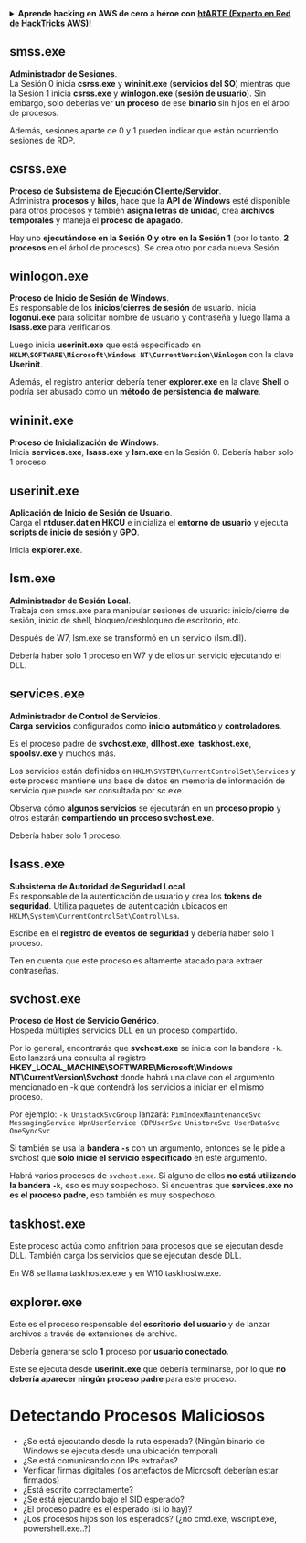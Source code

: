 <details>

<summary><strong>Aprende hacking en AWS de cero a héroe con</strong> <a href="https://training.hacktricks.xyz/courses/arte"><strong>htARTE (Experto en Red de HackTricks AWS)</strong></a><strong>!</strong></summary>

Otras formas de apoyar a HackTricks:

* Si deseas ver tu **empresa anunciada en HackTricks** o **descargar HackTricks en PDF** Consulta los [**PLANES DE SUSCRIPCIÓN**](https://github.com/sponsors/carlospolop)!
* Obtén el [**swag oficial de PEASS & HackTricks**](https://peass.creator-spring.com)
* Descubre [**La Familia PEASS**](https://opensea.io/collection/the-peass-family), nuestra colección exclusiva de [**NFTs**](https://opensea.io/collection/the-peass-family)
* **Únete al** 💬 [**grupo de Discord**](https://discord.gg/hRep4RUj7f) o al [**grupo de telegram**](https://t.me/peass) o **síguenos** en **Twitter** 🐦 [**@hacktricks_live**](https://twitter.com/hacktricks_live)**.**
* **Comparte tus trucos de hacking enviando PRs a** [**HackTricks**](https://github.com/carlospolop/hacktricks) y [**HackTricks Cloud**](https://github.com/carlospolop/hacktricks-cloud) repositorios de github.

</details>


## smss.exe

**Administrador de Sesiones**.\
La Sesión 0 inicia **csrss.exe** y **wininit.exe** (**servicios del SO**) mientras que la Sesión 1 inicia **csrss.exe** y **winlogon.exe** (**sesión de usuario**). Sin embargo, solo deberías ver **un proceso** de ese **binario** sin hijos en el árbol de procesos.

Además, sesiones aparte de 0 y 1 pueden indicar que están ocurriendo sesiones de RDP.


## csrss.exe

**Proceso de Subsistema de Ejecución Cliente/Servidor**.\
Administra **procesos** y **hilos**, hace que la **API de Windows** esté disponible para otros procesos y también **asigna letras de unidad**, crea **archivos temporales** y maneja el **proceso de apagado**.

Hay uno **ejecutándose en la Sesión 0 y otro en la Sesión 1** (por lo tanto, **2 procesos** en el árbol de procesos). Se crea otro por cada nueva Sesión.


## winlogon.exe

**Proceso de Inicio de Sesión de Windows**.\
Es responsable de los **inicios**/**cierres de sesión** de usuario. Inicia **logonui.exe** para solicitar nombre de usuario y contraseña y luego llama a **lsass.exe** para verificarlos.

Luego inicia **userinit.exe** que está especificado en **`HKLM\SOFTWARE\Microsoft\Windows NT\CurrentVersion\Winlogon`** con la clave **Userinit**.

Además, el registro anterior debería tener **explorer.exe** en la clave **Shell** o podría ser abusado como un **método de persistencia de malware**.


## wininit.exe

**Proceso de Inicialización de Windows**. \
Inicia **services.exe**, **lsass.exe** y **lsm.exe** en la Sesión 0. Debería haber solo 1 proceso.


## userinit.exe

**Aplicación de Inicio de Sesión de Usuario**.\
Carga el **ntduser.dat en HKCU** e inicializa el **entorno de usuario** y ejecuta **scripts de inicio de sesión** y **GPO**.

Inicia **explorer.exe**.


## lsm.exe

**Administrador de Sesión Local**.\
Trabaja con smss.exe para manipular sesiones de usuario: inicio/cierre de sesión, inicio de shell, bloqueo/desbloqueo de escritorio, etc.

Después de W7, lsm.exe se transformó en un servicio (lsm.dll).

Debería haber solo 1 proceso en W7 y de ellos un servicio ejecutando el DLL.


## services.exe

**Administrador de Control de Servicios**.\
**Carga** **servicios** configurados como **inicio automático** y **controladores**.

Es el proceso padre de **svchost.exe**, **dllhost.exe**, **taskhost.exe**, **spoolsv.exe** y muchos más.

Los servicios están definidos en `HKLM\SYSTEM\CurrentControlSet\Services` y este proceso mantiene una base de datos en memoria de información de servicio que puede ser consultada por sc.exe.

Observa cómo **algunos** **servicios** se ejecutarán en un **proceso propio** y otros estarán **compartiendo un proceso svchost.exe**.

Debería haber solo 1 proceso.


## lsass.exe

**Subsistema de Autoridad de Seguridad Local**.\
Es responsable de la autenticación de usuario y crea los **tokens de seguridad**. Utiliza paquetes de autenticación ubicados en `HKLM\System\CurrentControlSet\Control\Lsa`.

Escribe en el **registro de eventos de seguridad** y debería haber solo 1 proceso.

Ten en cuenta que este proceso es altamente atacado para extraer contraseñas.


## svchost.exe

**Proceso de Host de Servicio Genérico**.\
Hospeda múltiples servicios DLL en un proceso compartido.

Por lo general, encontrarás que **svchost.exe** se inicia con la bandera `-k`. Esto lanzará una consulta al registro **HKEY\_LOCAL\_MACHINE\SOFTWARE\Microsoft\Windows NT\CurrentVersion\Svchost** donde habrá una clave con el argumento mencionado en -k que contendrá los servicios a iniciar en el mismo proceso.

Por ejemplo: `-k UnistackSvcGroup` lanzará: `PimIndexMaintenanceSvc MessagingService WpnUserService CDPUserSvc UnistoreSvc UserDataSvc OneSyncSvc`

Si también se usa la **bandera `-s`** con un argumento, entonces se le pide a svchost que **solo inicie el servicio especificado** en este argumento.

Habrá varios procesos de `svchost.exe`. Si alguno de ellos **no está utilizando la bandera `-k`**, eso es muy sospechoso. Si encuentras que **services.exe no es el proceso padre**, eso también es muy sospechoso.


## taskhost.exe

Este proceso actúa como anfitrión para procesos que se ejecutan desde DLL. También carga los servicios que se ejecutan desde DLL.

En W8 se llama taskhostex.exe y en W10 taskhostw.exe.


## explorer.exe

Este es el proceso responsable del **escritorio del usuario** y de lanzar archivos a través de extensiones de archivo.

Debería generarse solo **1** proceso por **usuario conectado**.

Este se ejecuta desde **userinit.exe** que debería terminarse, por lo que **no debería aparecer ningún proceso padre** para este proceso.


# Detectando Procesos Maliciosos

* ¿Se está ejecutando desde la ruta esperada? (Ningún binario de Windows se ejecuta desde una ubicación temporal)
* ¿Se está comunicando con IPs extrañas?
* Verificar firmas digitales (los artefactos de Microsoft deberían estar firmados)
* ¿Está escrito correctamente?
* ¿Se está ejecutando bajo el SID esperado?
* ¿El proceso padre es el esperado (si lo hay)?
* ¿Los procesos hijos son los esperados? (¿no cmd.exe, wscript.exe, powershell.exe..?)

</details>
